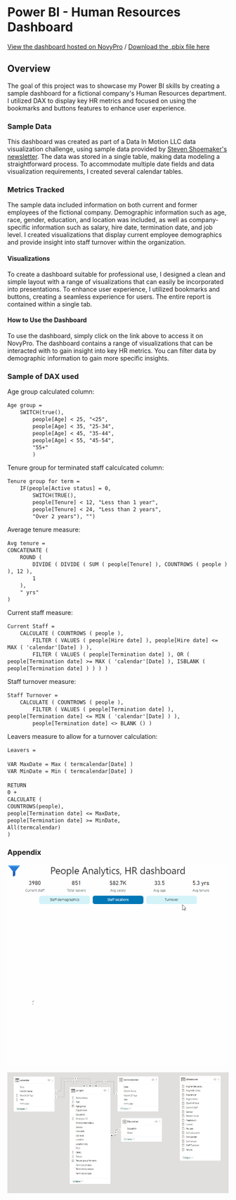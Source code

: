 # Power BI - Human Resources Dashboard

[View the dashboard hosted on NovyPro](https://www.novypro.com/project/pimhrdashboard) / [Download the .pbix file here](People%20analytics.pbix)

## Overview

The goal of this project was to showcase my Power BI skills by creating a sample dashboard for a fictional company's Human Resources department. I utilized DAX to display key HR metrics and focused on using the bookmarks and buttons features to enhance user experience.

### Sample Data

This dashboard was created as part of a Data In Motion LLC data visualization challenge, using sample data provided by [Steven Shoemaker's newsletter](https://www.stevenshoemaker.me/datahub). The data was stored in a single table, making data modeling a straightforward process. To accommodate multiple date fields and data visualization requirements, I created several calendar tables.

### Metrics Tracked

The sample data included information on both current and former employees of the fictional company. Demographic information such as age, race, gender, education, and location was included, as well as company-specific information such as salary, hire date, termination date, and job level. I created visualizations that display current employee demographics and provide insight into staff turnover within the organization.

#### Visualizations

To create a dashboard suitable for professional use, I designed a clean and simple layout with a range of visualizations that can easily be incorporated into presentations. To enhance user experience, I utilized bookmarks and buttons, creating a seamless experience for users. The entire report is contained within a single tab.

#### How to Use the Dashboard

To use the dashboard, simply click on the link above to access it on NovyPro. The dashboard contains a range of visualizations that can be interacted with to gain insight into key HR metrics. You can filter data by demographic information to gain more specific insights.

### Sample of DAX used

Age group calculated column:
```DAX
Age group = 
    SWITCH(true(),
        people[Age] < 25, "<25",
        people[Age] < 35, "25-34",
        people[Age] < 45, "35-44",
        people[Age] < 55, "45-54",
        "55+"
        )
```

Tenure group for terminated staff calculcated column:
```DAX
Tenure group for term = 
    IF(people[Active status] = 0, 
        SWITCH(TRUE(),
        people[Tenure] < 12, "Less than 1 year",
        people[Tenure] < 24, "Less than 2 years",
        "Over 2 years"), "")
```

Average tenure measure:
```DAX
Avg tenure = 
CONCATENATE (
    ROUND (
        DIVIDE ( DIVIDE ( SUM ( people[Tenure] ), COUNTROWS ( people ) ), 12 ),
        1
    ),
    " yrs"
)
```

Current staff measure:
```DAX
Current Staff = 
    CALCULATE ( COUNTROWS ( people ),
        FILTER ( VALUES ( people[Hire date] ), people[Hire date] <= MAX ( 'calendar'[Date] ) ),
        FILTER ( VALUES ( people[Termination date] ), OR ( people[Termination date] >= MAX ( 'calendar'[Date] ), ISBLANK ( people[Termination date] ) ) ) )
```

Staff turnover measure:
```
Staff Turnover = 
    CALCULATE ( COUNTROWS ( people ), 
        FILTER ( VALUES ( people[Termination date] ), people[Termination date] <= MIN ( 'calendar'[Date] ) ),
        people[Termination date] <> BLANK () )
```

Leavers measure to allow for a turnover calculation:
```DAX
Leavers = 

VAR MaxDate = Max ( termcalendar[Date] )
VAR MinDate = Min ( termcalendar[Date] )

RETURN
0 +
CALCULATE (
COUNTROWS(people),
people[Termination date] <= MaxDate,
people[Termination date] >= MinDate,
All(termcalendar)
)
```

### Appendix

![Dashboard preview](People%20analytics.gif)

![Dashboard model](data%20model.jpg)
